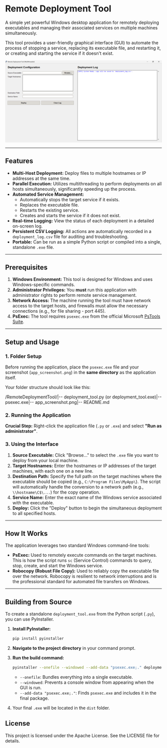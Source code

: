 # Remote Deployment Tool

A simple yet powerful Windows desktop application for remotely deploying executables and managing their associated services on multiple machines simultaneously.

This tool provides a user-friendly graphical interface (GUI) to automate the process of stopping a service, replacing its executable file, and restarting it, or creating and starting the service if it doesn't exist.

![Application Screenshot](./app_screenshot.png)

---

## Features

- **Multi-Host Deployment:** Deploy files to multiple hostnames or IP addresses at the same time.
- **Parallel Execution:** Utilizes multithreading to perform deployments on all hosts simultaneously, significantly speeding up the process.
- **Automated Service Management:**
    - Automatically stops the target service if it exists.
    - Replaces the executable file.
    - Restarts the existing service.
    - Creates and starts the service if it does not exist.
- **Real-time Logging:** View the status of each deployment in a detailed on-screen log.
- **Persistent CSV Logging:** All actions are automatically recorded in a `deployment_log.csv` file for auditing and troubleshooting.
- **Portable:** Can be run as a simple Python script or compiled into a single, standalone `.exe` file.

---

## Prerequisites

1.  **Windows Environment:** This tool is designed for Windows and uses Windows-specific commands.
2.  **Administrator Privileges:** You **must** run this application with administrator rights to perform remote service management.
3.  **Network Access:** The machine running the tool must have network access to the target hosts, and firewalls must allow the necessary connections (e.g., for file sharing - port 445).
4.  **PsExec:** The tool requires `psexec.exe` from the official Microsoft [PsTools Suite](https://learn.microsoft.com/en-us/sysinternals/downloads/pstools).

---

## Setup and Usage

### 1. Folder Setup

Before running the application, place the `psexec.exe` file and your screenshot (`app_screenshot.png`) in the **same directory** as the application itself.

Your folder structure should look like this:

/RemoteDeploymentTool/|-- deployment_tool.py  (or deployment_tool.exe)|-- psexec.exe|-- app_screenshot.png|-- README.md
### 2. Running the Application

**Crucial Step:** Right-click the application file (`.py` or `.exe`) and select **"Run as administrator"**.

### 3. Using the Interface

1.  **Source Executable:** Click "Browse..." to select the `.exe` file you want to deploy from your local machine.
2.  **Target Hostnames:** Enter the hostnames or IP addresses of the target machines, with each one on a new line.
3.  **Destination Path:** Specify the full path on the target machines where the executable should be copied (e.g., `C:\Program Files\MyApp\`). The script will automatically handle the conversion to a network path (e.g., `\\hostname\C$\...`) for the copy operation.
4.  **Service Name:** Enter the exact name of the Windows service associated with the executable.
5.  **Deploy:** Click the "Deploy" button to begin the simultaneous deployment to all specified hosts.

---

## How It Works

The application leverages two standard Windows command-line tools:

-   **PsExec:** Used to remotely execute commands on the target machines. This is how the script runs `sc` (Service Control) commands to query, stop, create, and start the Windows service.
-   **Robocopy (Robust File Copy):** Used to reliably copy the executable file over the network. Robocopy is resilient to network interruptions and is the professional standard for automated file transfers on Windows.

---

## Building from Source

To create a standalone `deployment_tool.exe` from the Python script (`.py`), you can use PyInstaller.

1.  **Install PyInstaller:**
    ```bash
    pip install pyinstaller
    ```

2.  **Navigate to the project directory** in your command prompt.

3.  **Run the build command:**
    ```bash
    pyinstaller --onefile --windowed --add-data "psexec.exe;." deployment_tool.py
    ```
    - `--onefile`: Bundles everything into a single executable.
    - `--windowed`: Prevents a console window from appearing when the GUI is run.
    - `--add-data "psexec.exe;."`: Finds `psexec.exe` and includes it in the final package.

4.  Your final `.exe` will be located in the `dist` folder.

## License

This project is licensed under the Apache License. See the LICENSE file for details.
